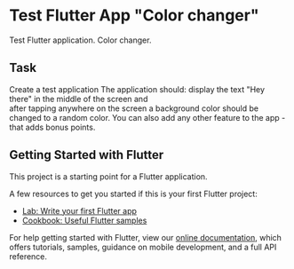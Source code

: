 # Test Flutter App "Color changer"

Test Flutter application. Color changer.

## Task
Create a test application
The application should: display the text "Hey there" in the middle of the screen and</br>after tapping anywhere on the screen a background color should be changed to a random color. You can also add any other feature to the app - that adds bonus points.


## Getting Started with Flutter

This project is a starting point for a Flutter application.

A few resources to get you started if this is your first Flutter project:

- [Lab: Write your first Flutter app](https://flutter.dev/docs/get-started/codelab)
- [Cookbook: Useful Flutter samples](https://flutter.dev/docs/cookbook)

For help getting started with Flutter, view our
[online documentation](https://flutter.dev/docs), which offers tutorials,
samples, guidance on mobile development, and a full API reference.
